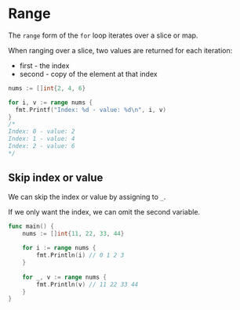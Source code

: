 # Range

The `range` form of the `for` loop iterates over a slice or map.

When ranging over a slice, two values are returned for each iteration: 

- first - the index
- second - copy of the element at that index

```go
nums := []int{2, 4, 6}

for i, v := range nums {
  fmt.Printf("Index: %d - value: %d\n", i, v)
}
/*
Index: 0 - value: 2
Index: 1 - value: 4
Index: 2 - value: 6
*/
```

## Skip index or value

We can skip the index or value by assigning to `_`.

If we only want the index, we can omit the second variable.

```go
func main() {
	nums := []int{11, 22, 33, 44}
	
	for i := range nums {
		fmt.Println(i) // 0 1 2 3
	}
	
	for _, v := range nums {
		fmt.Println(v) // 11 22 33 44
	}
}
```
